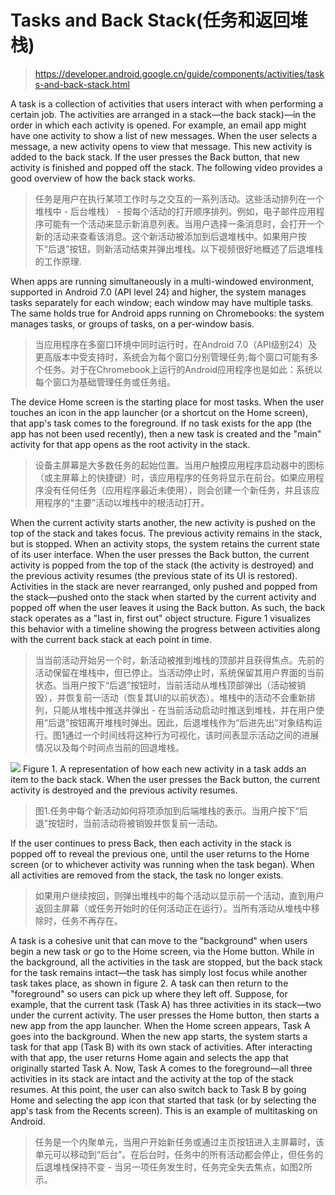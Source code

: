 # Tasks and Back Stack(任务和返回堆栈)

> https://developer.android.google.cn/guide/components/activities/tasks-and-back-stack.html

﻿A task is a collection of activities that users interact with when performing a certain job. The activities are arranged in a stack—the back stack)—in the order in which each activity is opened. For example, an email app might have one activity to show a list of new messages. When the user selects a message, a new activity opens to view that message. This new activity is added to the back stack. If the user presses the Back button, that new activity is finished and popped off the stack. The following video provides a good overview of how the back stack works.

> 任务是用户在执行某项工作时与之交互的一系列活动。这些活动排列在一个堆栈中 - 后台堆栈） - 按每个活动的打开顺序排列。例如，电子邮件应用程序可能有一个活动来显示新消息列表。当用户选择一条消息时，会打开一个新的活动来查看该消息。这个新活动被添加到后退堆栈中。如果用户按下“后退”按钮，则新活动结束并弹出堆栈。以下视频很好地概述了后退堆栈的工作原理.

When apps are running simultaneously in a multi-windowed environment, supported in Android 7.0 (API level 24) and higher, the system manages tasks separately for each window; each window may have multiple tasks. The same holds true for Android apps running on Chromebooks: the system manages tasks, or groups of tasks, on a per-window basis.

> 当应用程序在多窗口环境中同时运行时，在Android 7.0（API级别24）及更高版本中受支持时，系统会为每个窗口分别管理任务;每个窗口可能有多个任务。对于在Chromebook上运行的Android应用程序也是如此：系统以每个窗口为基础管理任务或任务组。

The device Home screen is the starting place for most tasks. When the user touches an icon in the app launcher (or a shortcut on the Home screen), that app's task comes to the foreground. If no task exists for the app (the app has not been used recently), then a new task is created and the "main" activity for that app opens as the root activity in the stack.

> 设备主屏幕是大多数任务的起始位置。当用户触摸应用程序启动器中的图标（或主屏幕上的快捷键）时，该应用程序的任务将显示在前台。如果应用程序没有任何任务（应用程序最近未使用），则会创建一个新任务，并且该应用程序的“主要”活动以堆栈中的根活动打开。

When the current activity starts another, the new activity is pushed on the top of the stack and takes focus. The previous activity remains in the stack, but is stopped. When an activity stops, the system retains the current state of its user interface. When the user presses the Back button, the current activity is popped from the top of the stack (the activity is destroyed) and the previous activity resumes (the previous state of its UI is restored). Activities in the stack are never rearranged, only pushed and popped from the stack—pushed onto the stack when started by the current activity and popped off when the user leaves it using the Back button. As such, the back stack operates as a "last in, first out" object structure. Figure 1 visualizes this behavior with a timeline showing the progress between activities along with the current back stack at each point in time.

>当当前活动开始另一个时，新活动被推到堆栈的顶部并且获得焦点。先前的活动保留在堆栈中，但已停止。当活动停止时，系统保留其用户界面的当前状态。当用户按下“后退”按钮时，当前活动从堆栈顶部弹出（活动被销毁），并恢复前一活动（恢复其UI的以前状态）。堆栈中的活动不会重新排列，只能从堆栈中推送并弹出 - 在当前活动启动时推送到堆栈，并在用户使用“后退”按钮离开堆栈时弹出。因此，后退堆栈作为“后进先出”对象结构运行。图1通过一个时间线将这种行为可视化，该时间表显示活动之间的进展情况以及每个时间点当前的回退堆栈。

![](G:\LearnAndroid\Develop_API指南CoreTopics(核心主题)\Activitivies\diagram_backstack.png)
Figure 1. A representation of how each new activity in a task adds an item to the back stack. When the user presses the Back button, the current activity is destroyed and the previous activity resumes.
>图1.任务中每个新活动如何将项添加到后端堆栈的表示。当用户按下“后退”按钮时，当前活动将被销毁并恢复前一活动。

If the user continues to press Back, then each activity in the stack is popped off to reveal the previous one, until the user returns to the Home screen (or to whichever activity was running when the task began). When all activities are removed from the stack, the task no longer exists.

> 如果用户继续按回，则弹出堆栈中的每个活动以显示前一个活动，直到用户返回主屏幕（或任务开始时的任何活动正在运行）。当所有活动从堆栈中移除时，任务不再存在。

A task is a cohesive unit that can move to the "background" when users begin a new task or go to the Home screen, via the Home button. While in the background, all the activities in the task are stopped, but the back stack for the task remains intact—the task has simply lost focus while another task takes place, as shown in figure 2. A task can then return to the "foreground" so users can pick up where they left off. Suppose, for example, that the current task (Task A) has three activities in its stack—two under the current activity. The user presses the Home button, then starts a new app from the app launcher. When the Home screen appears, Task A goes into the background. When the new app starts, the system starts a task for that app (Task B) with its own stack of activities. After interacting with that app, the user returns Home again and selects the app that originally started Task A. Now, Task A comes to the foreground—all three activities in its stack are intact and the activity at the top of the stack resumes. At this point, the user can also switch back to Task B by going Home and selecting the app icon that started that task (or by selecting the app's task from the Recents screen). This is an example of multitasking on Android.

> 任务是一个内聚单元，当用户开始新任务或通过主页按钮进入主屏幕时，该单元可以移动到“后台”。在后台时，任务中的所有活动都会停止，但任务的后退堆栈保持不变 - 当另一项任务发生时，任务完全失去焦点，如图2所示。